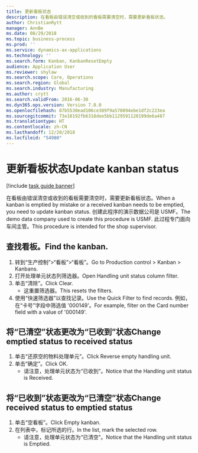 ```yaml
---
title: 更新看板状态
description: 在看板由错误清空或收到的看板需要清空时，需要更新看板状态。
author: ChristianRytt
manager: AnnBe
ms.date: 08/29/2018
ms.topic: business-process
ms.prod: ''
ms.service: dynamics-ax-applications
ms.technology: ''
ms.search.form: Kanban, KanbanResetEmpty
audience: Application User
ms.reviewer: shylaw
ms.search.scope: Core, Operations
ms.search.region: Global
ms.search.industry: Manufacturing
ms.author: crytt
ms.search.validFrom: 2016-06-30
ms.dyn365.ops.version: Version 7.0.0
ms.openlocfilehash: 87b5530ead106ce389f9a578094ebe1df2c223ea
ms.sourcegitcommit: 73e10192fb6318dee5bb1129591120199de6a487
ms.translationtype: HT
ms.contentlocale: zh-CN
ms.lasthandoff: 12/20/2018
ms.locfileid: "54980"
---
```

# <a name="update-kanban-status"></a><span data-ttu-id="0456b-103">更新看板状态</span><span class="sxs-lookup"><span data-stu-id="0456b-103">Update kanban status</span></span>

[!include [task guide banner](../../includes/task-guide-banner.md)]

<span data-ttu-id="0456b-104">在看板由错误清空或收到的看板需要清空时，需要更新看板状态。</span><span class="sxs-lookup"><span data-stu-id="0456b-104">When a kanban is emptied by mistake or a received kanban needs to be emptied, you need to update kanban status.</span></span> <span data-ttu-id="0456b-105">创建此程序的演示数据公司是 USMF。</span><span class="sxs-lookup"><span data-stu-id="0456b-105">The demo data company used to create this procedure is USMF.</span></span> <span data-ttu-id="0456b-106">此过程专门面向车间主管。</span><span class="sxs-lookup"><span data-stu-id="0456b-106">This procedure is intended for the shop supervisor.</span></span>


## <a name="find-the-kanban"></a><span data-ttu-id="0456b-107">查找看板。</span><span class="sxs-lookup"><span data-stu-id="0456b-107">Find the kanban.</span></span>
1. <span data-ttu-id="0456b-108">转到“生产控制”>“看板”>“看板”。</span><span class="sxs-lookup"><span data-stu-id="0456b-108">Go to Production control > Kanban > Kanbans.</span></span>
2. <span data-ttu-id="0456b-109">打开处理单元状态列筛选器。</span><span class="sxs-lookup"><span data-stu-id="0456b-109">Open Handling unit status column filter.</span></span>
3. <span data-ttu-id="0456b-110">单击“清除”。</span><span class="sxs-lookup"><span data-stu-id="0456b-110">Click Clear.</span></span>
    * <span data-ttu-id="0456b-111">这重置筛选器。</span><span class="sxs-lookup"><span data-stu-id="0456b-111">This resets the filters.</span></span>  
4. <span data-ttu-id="0456b-112">使用“快速筛选器”以查找记录。</span><span class="sxs-lookup"><span data-stu-id="0456b-112">Use the Quick Filter to find records.</span></span> <span data-ttu-id="0456b-113">例如，在“卡号”字段中筛选值 '000149'。</span><span class="sxs-lookup"><span data-stu-id="0456b-113">For example, filter on the Card number field with a value of '000149'.</span></span>

## <a name="change-emptied-status-to-received-status"></a><span data-ttu-id="0456b-114">将“已清空”状态更改为“已收到”状态</span><span class="sxs-lookup"><span data-stu-id="0456b-114">Change emptied status to received status</span></span>
1. <span data-ttu-id="0456b-115">单击“还原空的物料处理单元”。</span><span class="sxs-lookup"><span data-stu-id="0456b-115">Click Reverse empty handling unit.</span></span>
2. <span data-ttu-id="0456b-116">单击“确定”。</span><span class="sxs-lookup"><span data-stu-id="0456b-116">Click OK.</span></span>
    * <span data-ttu-id="0456b-117">请注意，处理单元状态为“已收到”。</span><span class="sxs-lookup"><span data-stu-id="0456b-117">Notice that the Handling unit status is Received.</span></span>  

## <a name="change-received-status-to-emptied-status"></a><span data-ttu-id="0456b-118">将“已收到”状态更改为“已清空”状态</span><span class="sxs-lookup"><span data-stu-id="0456b-118">Change received status to emptied status</span></span>
1. <span data-ttu-id="0456b-119">单击“空看板”。</span><span class="sxs-lookup"><span data-stu-id="0456b-119">Click Empty kanban.</span></span>
2. <span data-ttu-id="0456b-120">在列表中，标记所选的行。</span><span class="sxs-lookup"><span data-stu-id="0456b-120">In the list, mark the selected row.</span></span>
    * <span data-ttu-id="0456b-121">请注意，处理单元状态为“已清空”。</span><span class="sxs-lookup"><span data-stu-id="0456b-121">Notice that the Handling unit status is Emptied.</span></span>  

